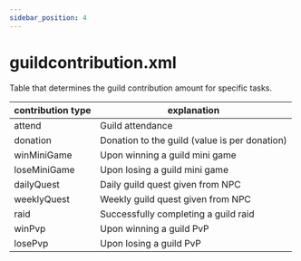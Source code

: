 ```yaml
---
sidebar_position: 4
---
```


# guildcontribution.xml

Table that determines the guild contribution amount for specific tasks.

| contribution type | explanation |
| - | - |
| attend | Guild attendance |
| donation | Donation to the guild (value is per donation) |
| winMiniGame | Upon winning a guild mini game |
| loseMiniGame | Upon losing a guild mini game |
| dailyQuest | Daily guild quest given from NPC |
| weeklyQuest | Weekly guild quest given from NPC |
| raid | Successfully completing a guild raid |
| winPvp | Upon winning a guild PvP |
| losePvp | Upon losing a guild PvP |